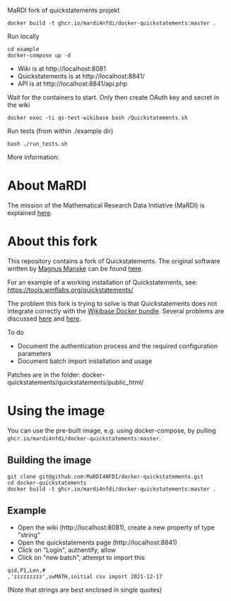 MaRDI fork of quickstatements projekt 

`docker build -t ghcr.io/mardi4nfdi/docker-quickstatements:master .`

Run locally
```
cd example
docker-compose up -d
```
* Wiki is at http://localhost:8081
* Quickstatements is at http://localhost:8841/
* API is at http://localhost:8841/api.php

Wait for the containers to start. Only then create OAuth key and secret in the wiki
```
docker exec -ti qs-test-wikibase bash /Quickstatements.sh
```

Run tests (from within ./example dir)
```
bash ./run_tests.sh
```


More information:
# About MaRDI
The mission of the Mathematical Research Data Initiative (MaRDI) is explained [here](https://www.mardi4nfdi.de/about/mission).

# About this fork
This repository contains a fork of Quickstatements. The original software written by [Magnus Manske](https://phabricator.wikimedia.org/p/Magnus/) can be found [here](https://phabricator.wikimedia.org/source/tool-quickstatements/browse/master/).

For an example of a working installation of Quickstatements, see:  https://tools.wmflabs.org/quickstatements/

The problem this fork is trying to solve is that Quickstatements does not integrate correctly with the [Wikibase Docker bundle](https://github.com/wmde/wikibase-docker/blob/1d06a628e36d1b44063ba0b829a395813fdb520a/quickstatements/README.md). Several problems are discussed [here](https://phabricator.wikimedia.org/T267812) and [here](https://phabricator.wikimedia.org/T234827).

To do
* Document the authentication process and the required configuration parameters
* Document batch import installation and usage

Patches are in the folder: docker-quickstatements/quickstatements/public_html/


# Using the image
You can use the pre-built image, e.g. using docker-compose, by pulling `ghcr.io/mardi4nfdi/docker-quickstatements:master`.

## Building the image
```
git clone git@github.com:MaRDI4NFDI/docker-quickstatements.git
cd docker-quickstatements
docker build -t ghcr.io/mardi4nfdi/docker-quickstatements:master .
```
## Example
* Open the wiki (http://localhost:8081), create a new property of type "string"
* Open the quickstatements page (http://localhost:8841)
* Click on "Login", authentify, allow
* Click on "new batch", attempt to import this
```
qid,P1,Len,#
,'zzzzzzzzz',swMATH,initial csv import 2021-12-17
```
(Note that strings are best enclosed in single quotes)

